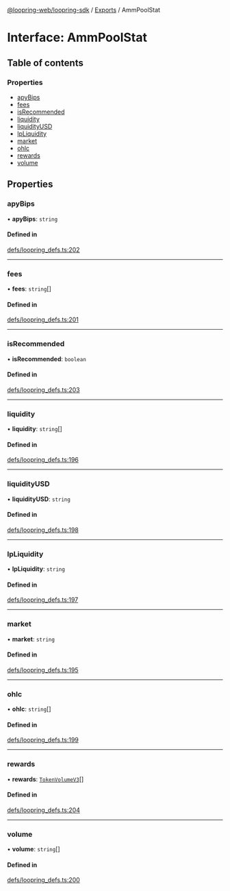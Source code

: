 [@loopring-web/loopring-sdk](../README.md) / [Exports](../modules.md) / AmmPoolStat

# Interface: AmmPoolStat

## Table of contents

### Properties

- [apyBips](AmmPoolStat.md#apybips)
- [fees](AmmPoolStat.md#fees)
- [isRecommended](AmmPoolStat.md#isrecommended)
- [liquidity](AmmPoolStat.md#liquidity)
- [liquidityUSD](AmmPoolStat.md#liquidityusd)
- [lpLiquidity](AmmPoolStat.md#lpliquidity)
- [market](AmmPoolStat.md#market)
- [ohlc](AmmPoolStat.md#ohlc)
- [rewards](AmmPoolStat.md#rewards)
- [volume](AmmPoolStat.md#volume)

## Properties

### apyBips

• **apyBips**: `string`

#### Defined in

[defs/loopring_defs.ts:202](https://github.com/Loopring/loopring_sdk/blob/1830d54/src/defs/loopring_defs.ts#L202)

___

### fees

• **fees**: `string`[]

#### Defined in

[defs/loopring_defs.ts:201](https://github.com/Loopring/loopring_sdk/blob/1830d54/src/defs/loopring_defs.ts#L201)

___

### isRecommended

• **isRecommended**: `boolean`

#### Defined in

[defs/loopring_defs.ts:203](https://github.com/Loopring/loopring_sdk/blob/1830d54/src/defs/loopring_defs.ts#L203)

___

### liquidity

• **liquidity**: `string`[]

#### Defined in

[defs/loopring_defs.ts:196](https://github.com/Loopring/loopring_sdk/blob/1830d54/src/defs/loopring_defs.ts#L196)

___

### liquidityUSD

• **liquidityUSD**: `string`

#### Defined in

[defs/loopring_defs.ts:198](https://github.com/Loopring/loopring_sdk/blob/1830d54/src/defs/loopring_defs.ts#L198)

___

### lpLiquidity

• **lpLiquidity**: `string`

#### Defined in

[defs/loopring_defs.ts:197](https://github.com/Loopring/loopring_sdk/blob/1830d54/src/defs/loopring_defs.ts#L197)

___

### market

• **market**: `string`

#### Defined in

[defs/loopring_defs.ts:195](https://github.com/Loopring/loopring_sdk/blob/1830d54/src/defs/loopring_defs.ts#L195)

___

### ohlc

• **ohlc**: `string`[]

#### Defined in

[defs/loopring_defs.ts:199](https://github.com/Loopring/loopring_sdk/blob/1830d54/src/defs/loopring_defs.ts#L199)

___

### rewards

• **rewards**: [`TokenVolumeV3`](TokenVolumeV3.md)[]

#### Defined in

[defs/loopring_defs.ts:204](https://github.com/Loopring/loopring_sdk/blob/1830d54/src/defs/loopring_defs.ts#L204)

___

### volume

• **volume**: `string`[]

#### Defined in

[defs/loopring_defs.ts:200](https://github.com/Loopring/loopring_sdk/blob/1830d54/src/defs/loopring_defs.ts#L200)
